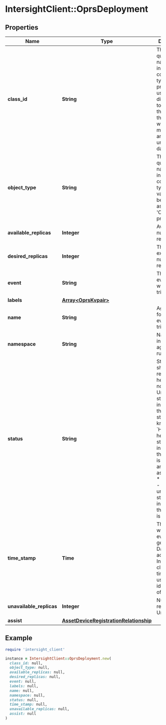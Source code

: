 # IntersightClient::OprsDeployment

## Properties

| Name | Type | Description | Notes |
| ---- | ---- | ----------- | ----- |
| **class_id** | **String** | The fully-qualified name of the instantiated, concrete type. This property is used as a discriminator to identify the type of the payload when marshaling and unmarshaling data. | [default to &#39;oprs.Deployment&#39;] |
| **object_type** | **String** | The fully-qualified name of the instantiated, concrete type. The value should be the same as the &#39;ClassId&#39; property. | [default to &#39;oprs.Deployment&#39;] |
| **available_replicas** | **Integer** | Available number of replicas. | [optional] |
| **desired_replicas** | **Integer** | The expected number of replicas. | [optional] |
| **event** | **String** | The type of event which was triggered. | [optional] |
| **labels** | [**Array&lt;OprsKvpair&gt;**](OprsKvpair.md) |  | [optional] |
| **name** | **String** | Agent name for which the event is triggered. | [optional] |
| **namespace** | **String** | Name space in which the agents are running. | [optional] |
| **status** | **String** | Status which shows if the resource is healthy or not. * &#x60;&#x60; - An Unknown status indicates that the resource status is not known. * &#x60;Healthy&#x60; - A healthy status indicates that the resource is healthy and running as per spec. * &#x60;Unhealthy&#x60; - An unhealthy status indicates that the resource is down. | [optional][default to &#39;&#39;] |
| **time_stamp** | **Time** | The time at which the event was generated. Date is accurate to Intersights clock. This time will be used to identify order of events. | [optional] |
| **unavailable_replicas** | **Integer** | Number of replicas Unavailable. | [optional] |
| **assist** | [**AssetDeviceRegistrationRelationship**](AssetDeviceRegistrationRelationship.md) |  | [optional] |

## Example

```ruby
require 'intersight_client'

instance = IntersightClient::OprsDeployment.new(
  class_id: null,
  object_type: null,
  available_replicas: null,
  desired_replicas: null,
  event: null,
  labels: null,
  name: null,
  namespace: null,
  status: null,
  time_stamp: null,
  unavailable_replicas: null,
  assist: null
)
```

